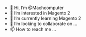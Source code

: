 - 👋 Hi, I’m @Machcomputer
- 👀 I’m interested in Magento 2
- 🌱 I’m currently learning Magento 2
- 💞️ I’m looking to collaborate on ...
- 📫 How to reach me ...

<!---
Machcomputer/Machcomputer is a ✨ special ✨ repository because its `README.md` (this file) appears on your GitHub profile.
You can click the Preview link to take a look at your changes.
--->
